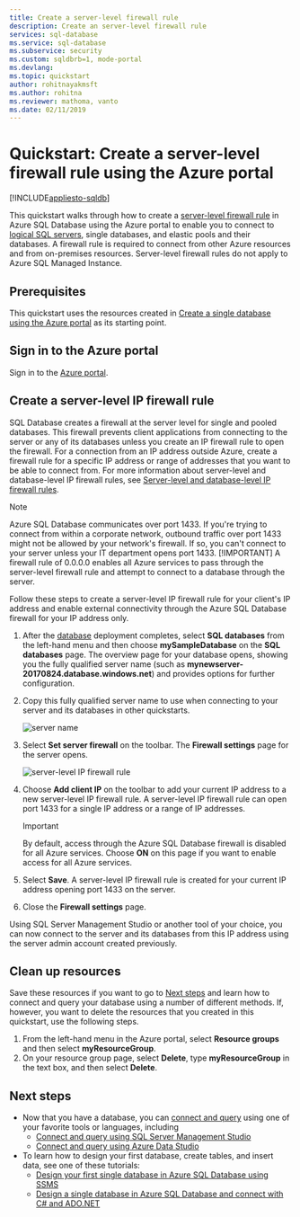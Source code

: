 ```yaml
---
title: Create a server-level firewall rule
description: Create an server-level firewall rule
services: sql-database
ms.service: sql-database
ms.subservice: security
ms.custom: sqldbrb=1, mode-portal
ms.devlang: 
ms.topic: quickstart
author: rohitnayakmsft
ms.author: rohitna
ms.reviewer: mathoma, vanto
ms.date: 02/11/2019
---
```

# Quickstart: Create a server-level firewall rule using the Azure portal
[!INCLUDE[appliesto-sqldb](../includes/appliesto-sqldb.md)]

This quickstart walks through how to create a [server-level firewall rule](firewall-configure.md) in Azure SQL Database using the Azure portal to enable you to connect to [logical SQL servers](logical-servers.md), single databases, and elastic pools and their databases. A firewall rule is required to connect from other Azure resources and from on-premises resources. Server-level firewall rules do not apply to Azure SQL Managed Instance.

## Prerequisites

This quickstart uses the resources created in [Create a single database using the Azure portal](single-database-create-quickstart.md) as its starting point.

## Sign in to the Azure portal

Sign in to the [Azure portal](https://portal.azure.com/).

## Create a server-level IP firewall rule

 SQL Database creates a firewall at the  server level for single and pooled databases. This firewall prevents client applications from connecting to the server or any of its databases unless you create an IP firewall rule to open the firewall. For a connection from an IP address outside Azure, create a firewall rule for a specific IP address or range of addresses that you want to be able to connect from. For more information about server-level and database-level IP firewall rules, see [Server-level and database-level IP firewall rules](firewall-configure.md).

> [!NOTE]
> Azure SQL Database communicates over port 1433. If you're trying to connect from within a corporate network, outbound traffic over port 1433 might not be allowed by your network's firewall. If so, you can't connect to your server unless your IT department opens port 1433.
> [!IMPORTANT]
> A firewall rule of 0.0.0.0 enables all Azure services to pass through the server-level firewall rule and attempt to connect to a database through the server.

Follow these steps to create a server-level IP firewall rule for your client's IP address and enable external connectivity through the Azure SQL Database firewall for your IP address only.

1. After the [database](#prerequisites) deployment completes, select **SQL databases** from the left-hand menu and then choose **mySampleDatabase** on the **SQL databases** page. The overview page for your database opens, showing you the fully qualified server name (such as **mynewserver-20170824.database.windows.net**) and provides options for further configuration.

2. Copy this fully qualified server name to use when connecting to your server and its databases in other quickstarts.

   ![server name](./media/firewall-create-server-level-portal-quickstart/server-name.png)

3. Select **Set server firewall** on the toolbar. The **Firewall settings** page for the server opens.

   ![server-level IP firewall rule](./media/firewall-create-server-level-portal-quickstart/server-firewall-rule.png)

4. Choose **Add client IP** on the toolbar to add your current IP address to a new server-level IP firewall rule. A server-level IP firewall rule can open port 1433 for a single IP address or a range of IP addresses.

   > [!IMPORTANT]
   > By default, access through the Azure SQL Database firewall is disabled for all Azure services. Choose **ON** on this page if you want to enable access for all Azure services.
   >

5. Select **Save**. A server-level IP firewall rule is created for your current IP address opening port 1433 on the server.

6. Close the **Firewall settings** page.

Using SQL Server Management Studio or another tool of your choice, you can now connect to the server and its databases from this IP address using the server admin account created previously.

## Clean up resources

Save these resources if you want to go to [Next steps](#next-steps) and learn how to connect and query your database using a number of different methods. If, however, you want to delete the resources that you created in this quickstart, use the following steps.

1. From the left-hand menu in the Azure portal, select **Resource groups** and then select **myResourceGroup**.
2. On your resource group page, select **Delete**, type **myResourceGroup** in the text box, and then select **Delete**.

## Next steps

- Now that you have a database, you can [connect and query](connect-query-content-reference-guide.md) using one of your favorite tools or languages, including
  - [Connect and query using SQL Server Management Studio](connect-query-ssms.md)
  - [Connect and query using Azure Data Studio](/sql/azure-data-studio/quickstart-sql-database?toc=/azure/sql-database/toc.json)
- To learn how to design your first database, create tables, and insert data, see one of these tutorials:
  - [Design your first single database in Azure SQL Database using SSMS](design-first-database-tutorial.md)
  - [Design a single database in Azure SQL Database and connect with C# and ADO.NET](design-first-database-csharp-tutorial.md)
